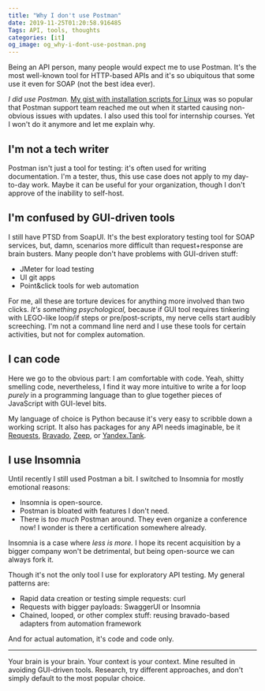 ```yaml
---
title: "Why I don't use Postman"
date: 2019-11-25T01:20:58.916485
Tags: API, tools, thoughts
categories: [it]
og_image: og_why-i-dont-use-postman.png
---
```


Being an API person, many people would expect me to use Postman. It's the most well-known tool for HTTP-based APIs and it's so ubiquitous that some use it even for SOAP (not the best idea ever).

_I did use Postman._ [My gist with installation scripts for Linux](https://gist.github.com/aviskase/e642248c35e400b56e2489430952369f) was so popular that Postman support team reached me out when it started causing non-obvious issues with updates. I also used this tool for internship courses. Yet I won't do it anymore and let me explain why.

## I'm not a tech writer

Postman isn't just a tool for testing: it's often used for writing documentation. I'm a tester, thus, this use case does not apply to my day-to-day work. Maybe it can be useful for your organization, though I don't approve of the inability to self-host.

## I'm confused by GUI-driven tools

I still have PTSD from SoapUI. It's the best exploratory testing tool for SOAP services, but, damn, scenarios more difficult than request+response are brain busters. Many people don't have problems with GUI-driven stuff:

* JMeter for load testing
* UI git apps
* Point&click tools for web automation

For me, all these are torture devices for anything more involved than two clicks. _It's something psychological,_ because if GUI tool requires tinkering with LEGO-like loop/if steps or  pre/post-scripts, my nerve cells start audibly screeching. I'm not a command line nerd and I use these tools for certain activities, but not for complex automation.

## I can code

Here we go to the obvious part: I am comfortable with code. Yeah, shitty smelling code, nevertheless, I find it way more intuitive to write a for loop _purely_ in a programming language than to glue together pieces of JavaScript with GUI-level bits.

My language of choice is Python because it's very easy to scribble down a working script. It also has packages for any API needs imaginable, be it [Requests](https://requests.kennethreitz.org/en/master/), [Bravado](https://github.com/Yelp/bravado), [Zeep](https://python-zeep.readthedocs.io/en/master/), or [Yandex.Tank](https://github.com/yandex/yandex-tank).

## I use Insomnia

Until recently I still used Postman a bit. I switched to Insomnia for mostly emotional reasons:

* Insomnia is open-source.
* Postman is bloated with features I don't need. 
* There is _too much_ Postman around. They even organize a conference now! I wonder is there a certification somewhere already.

Insomnia is a case where _less is more._ I hope its recent acquisition by a bigger company won't be detrimental, but being open-source we can always fork it. 

Though it's not the only tool I use for exploratory API testing. My general patterns are:

* Rapid data creation or testing simple requests: curl
* Requests with bigger payloads: SwaggerUI or Insomnia
* Chained, looped, or other complex stuff: reusing bravado-based adapters from automation framework

And for actual automation, it's code and code only.

---

Your brain is your brain. Your context is your context. Mine resulted in avoiding GUI-driven tools. Research, try different approaches, and don't simply default to the most popular choice.

